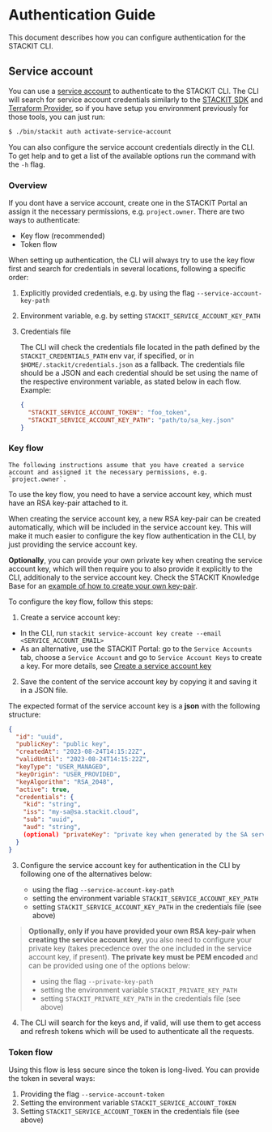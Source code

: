 # Authentication Guide

This document describes how you can configure authentication for the STACKIT CLI.

## Service account

You can use a [service account](https://docs.stackit.cloud/stackit/en/service-accounts-134415819.html) to authenticate to the STACKIT CLI.
The CLI will search for service account credentials similarly to the [STACKIT SDK](https://github.com/stackitcloud/stackit-sdk-go) and [Terraform Provider](https://github.com/stackitcloud/terraform-provider-stackit), so if you have setup you environment previously for those tools, you can just run:

```bash
$ ./bin/stackit auth activate-service-account
```

You can also configure the service account credentials directly in the CLI. To get help and to get a list of the available options run the command with the `-h` flag.

### Overview

If you dont have a service account, create one in the STACKIT Portal an assign it the necessary permissions, e.g. `project.owner`. There are two ways to authenticate:

- Key flow (recommended)
- Token flow

When setting up authentication, the CLI will always try to use the key flow first and search for credentials in several locations, following a specific order:

1. Explicitly provided credentials, e.g. by using the flag `--service-account-key-path`
2. Environment variable, e.g. by setting `STACKIT_SERVICE_ACCOUNT_KEY_PATH`
3. Credentials file

   The CLI will check the credentials file located in the path defined by the `STACKIT_CREDENTIALS_PATH` env var, if specified,
   or in `$HOME/.stackit/credentials.json` as a fallback.
   The credentials file should be a JSON and each credential should be set using the name of the respective environment variable, as stated below in each flow. Example:

   ```json
   {
     "STACKIT_SERVICE_ACCOUNT_TOKEN": "foo_token",
     "STACKIT_SERVICE_ACCOUNT_KEY_PATH": "path/to/sa_key.json"
   }
   ```

### Key flow

    The following instructions assume that you have created a service account and assigned it the necessary permissions, e.g. `project.owner`.

To use the key flow, you need to have a service account key, which must have an RSA key-pair attached to it.

When creating the service account key, a new RSA key-pair can be created automatically, which will be included in the service account key. This will make it much easier to configure the key flow authentication in the CLI, by just providing the service account key.

**Optionally**, you can provide your own private key when creating the service account key, which will then require you to also provide it explicitly to the CLI, additionaly to the service account key. Check the STACKIT Knowledge Base for an [example of how to create your own key-pair](https://docs.stackit.cloud/stackit/en/usage-of-the-service-account-keys-in-stackit-175112464.html#UsageoftheserviceaccountkeysinSTACKIT-CreatinganRSAkey-pair).

To configure the key flow, follow this steps:

1.  Create a service account key:

- In the CLI, run `stackit service-account key create --email <SERVICE_ACCOUNT_EMAIL>`
- As an alternative, use the STACKIT Portal: go to the `Service Accounts` tab, choose a `Service Account` and go to `Service Account Keys` to create a key. For more details, see [Create a service account key](https://docs.stackit.cloud/stackit/en/create-a-service-account-key-175112456.html)

2.  Save the content of the service account key by copying it and saving it in a JSON file.

The expected format of the service account key is a **json** with the following structure:

```json
{
  "id": "uuid",
  "publicKey": "public key",
  "createdAt": "2023-08-24T14:15:22Z",
  "validUntil": "2023-08-24T14:15:22Z",
  "keyType": "USER_MANAGED",
  "keyOrigin": "USER_PROVIDED",
  "keyAlgorithm": "RSA_2048",
  "active": true,
  "credentials": {
    "kid": "string",
    "iss": "my-sa@sa.stackit.cloud",
    "sub": "uuid",
    "aud": "string",
    (optional) "privateKey": "private key when generated by the SA service"
  }
}
```

3. Configure the service account key for authentication in the CLI by following one of the alternatives below:

   - using the flag `--service-account-key-path`
   - setting the environment variable `STACKIT_SERVICE_ACCOUNT_KEY_PATH`
   - setting `STACKIT_SERVICE_ACCOUNT_KEY_PATH` in the credentials file (see above)

> **Optionally, only if you have provided your own RSA key-pair when creating the service account key**, you also need to configure your private key (takes precedence over the one included in the service account key, if present). **The private key must be PEM encoded** and can be provided using one of the options below:
>
> - using the flag `--private-key-path`
> - setting the environment variable `STACKIT_PRIVATE_KEY_PATH`
> - setting `STACKIT_PRIVATE_KEY_PATH` in the credentials file (see above)

4. The CLI will search for the keys and, if valid, will use them to get access and refresh tokens which will be used to authenticate all the requests.

### Token flow

Using this flow is less secure since the token is long-lived. You can provide the token in several ways:

1. Providing the flag `--service-account-token`
2. Setting the environment variable `STACKIT_SERVICE_ACCOUNT_TOKEN`
3. Setting `STACKIT_SERVICE_ACCOUNT_TOKEN` in the credentials file (see above)
